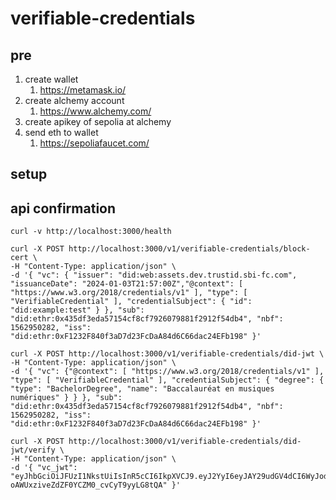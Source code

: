 # verifiable-credentials

## pre

1. create wallet
   1. https://metamask.io/
2. create alchemy account
   1. https://www.alchemy.com/
3. create apikey of sepolia at alchemy
4. send eth to wallet
   1. https://sepoliafaucet.com/

## setup

## api confirmation

```shell
curl -v http://localhost:3000/health
```

```shell
curl -X POST http://localhost:3000/v1/verifiable-credentials/block-cert \
-H "Content-Type: application/json" \
-d '{ "vc": { "issuer": "did:web:assets.dev.trustid.sbi-fc.com", "issuanceDate": "2024-01-03T21:57:00Z","@context": [ "https://www.w3.org/2018/credentials/v1" ], "type": [ "VerifiableCredential" ], "credentialSubject": { "id": "did:example:test" } }, "sub": "did:ethr:0x435df3eda57154cf8cf7926079881f2912f54db4", "nbf": 1562950282, "iss": "did:ethr:0xF1232F840f3aD7d23FcDaA84d6C66dac24EFb198" }'
```

```shell
curl -X POST http://localhost:3000/v1/verifiable-credentials/did-jwt \
-H "Content-Type: application/json" \
-d '{ "vc": {"@context": [ "https://www.w3.org/2018/credentials/v1" ], "type": [ "VerifiableCredential" ], "credentialSubject": { "degree": { "type": "BachelorDegree", "name": "Baccalauréat en musiques numériques" } } }, "sub": "did:ethr:0x435df3eda57154cf8cf7926079881f2912f54db4", "nbf": 1562950282, "iss": "did:ethr:0xF1232F840f3aD7d23FcDaA84d6C66dac24EFb198" }'
```

```shell
curl -X POST http://localhost:3000/v1/verifiable-credentials/did-jwt/verify \
-H "Content-Type: application/json" \
-d '{ "vc_jwt": "eyJhbGciOiJFUzI1NkstUiIsInR5cCI6IkpXVCJ9.eyJ2YyI6eyJAY29udGV4dCI6WyJodHRwczovL3d3dy53My5vcmcvMjAxOC9jcmVkZW50aWFscy92MSJdLCJ0eXBlIjpbIlZlcmlmaWFibGVDcmVkZW50aWFsIl0sImNyZWRlbnRpYWxTdWJqZWN0Ijp7ImRlZ3JlZSI6eyJ0eXBlIjoiQmFjaGVsb3JEZWdyZWUiLCJuYW1lIjoiQmFjY2FsYXVyw6lhdCBlbiBtdXNpcXVlcyBudW3DqXJpcXVlcyJ9fX0sImlzcyI6ImRpZDpldGhyOjB4RjEyMzJGODQwZjNhRDdkMjNGY0RhQTg0ZDZDNjZkYWMyNEVGYjE5OCJ9.XwVFF4VD1YDAtRXbF6BpJYG1bG95fjIWy2R8dGs1CxcbNmIbKwFT-oAWUxziveZdZF0YCZM0_cvCyT9yyLG8tQA" }'
```
